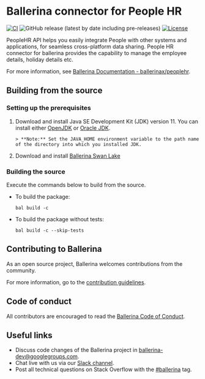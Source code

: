 Ballerina connector for People HR
===================
[![CI](https://github.com/ballerina-platform/module-ballerinax-peoplehr/actions/workflows/ci.yml/badge.svg)](https://github.com/ballerina-platform/module-ballerinax-peoplehr/actions/workflows/ci.yml)
![GitHub release (latest by date including pre-releases)](https://img.shields.io/github/v/release/ballerina-platform/module-ballerinax-peoplehr?color=green&include_prereleases&label=latest%20release)
[![License](https://img.shields.io/badge/License-Apache%202.0-blue.svg)](https://opensource.org/licenses/Apache-2.0)

PeopleHR API helps you easily integrate People with other systems and applications, for seamless cross-platform data sharing. 
People HR connector for ballerina provides the capability to manage the employee details, holiday details etc.
 
For more information, see [Ballerina Documentation - ballerinax/peoplehr](https://central.ballerina.io/ballerinax/peoplehr/latest).
 
## Building from the source
### Setting up the prerequisites
1. Download and install Java SE Development Kit (JDK) version 11. You can install either [OpenJDK](https://adoptopenjdk.net/) or [Oracle JDK](https://www.oracle.com/java/technologies/javase-jdk11-downloads.html).
 
       > **Note:** Set the JAVA_HOME environment variable to the path name of the directory into which you installed JDK.
 
2. Download and install [Ballerina Swan Lake](https://ballerina.io/)
 
 
### Building the source
 
Execute the commands below to build from the source.
 
* To build the package:
   ```   
   bal build -c
   ```
* To build the package without tests:
   ```
   bal build -c --skip-tests
   ```
## Contributing to Ballerina
 
As an open source project, Ballerina welcomes contributions from the community.
 
For more information, go to the [contribution guidelines](https://github.com/ballerina-platform/ballerina-lang/blob/master/CONTRIBUTING.md).
 
## Code of conduct
 
All contributors are encouraged to read the [Ballerina Code of Conduct](https://ballerina.io/code-of-conduct).
 
## Useful links
 
* Discuss code changes of the Ballerina project in [ballerina-dev@googlegroups.com](mailto:ballerina-dev@googlegroups.com).
* Chat live with us via our [Slack channel](https://ballerina.io/community/slack/).
* Post all technical questions on Stack Overflow with the [#ballerina](https://stackoverflow.com/questions/tagged/ballerina) tag.

